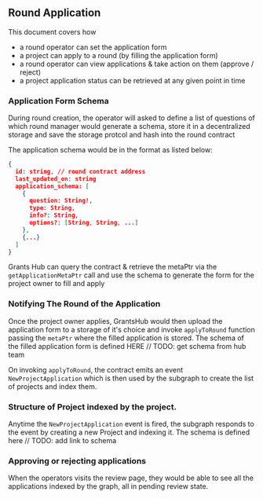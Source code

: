 ## Round Application

This document covers how 
- a round operator can set the application form 
- a project can apply to a round (by filling the application form)
- a round operator can view applications & take action on them (approve / reject)
- a project application status can be retrieved at any given point in time

### Application Form Schema

During round creation, the operator will asked to define a list of questions of which round manager would generate a schema, store it in a decentralized storage and save the storage protcol and hash into the round contract 

The application schema would be in the format as listed below: 

```json
{
  id: string, // round contract address
  last_updated_on: string
  application_schema: [
    {
      question: String!,
      type: String,
      info?: String,         
      options?: [String, String, ...]
    },
    {...}
  ]
}
```


Grants Hub can query the contract & retrieve the metaPtr via the `getApplicationMetaPtr` call and use the schema to generate the form for the project owner to fill and apply


### Notifying The Round of the Application 

Once the project owner applies, GrantsHub would then upload the application form to a storage of it's choice and invoke `applyToRound` function passing the `metaPtr` where the filled application is stored.
The schema of the filled application form is defined HERE // TODO: get schema from hub team

On invoking `applyToRound`, the contract emits an event `NewProjectApplication` which is then used by the subgraph to create the list of projects and index them.


### Structure of Project indexed by the project.

Anytime the `NewProjectApplication` event is fired, the subgraph responds to the event by creating a new Project and indexing it. The schema is defined here // TODO: add link to schema


### Approving or rejecting applications

When the operators visits the review page, they would be able to see all the applications indexed by the graph, all in pending review state.
